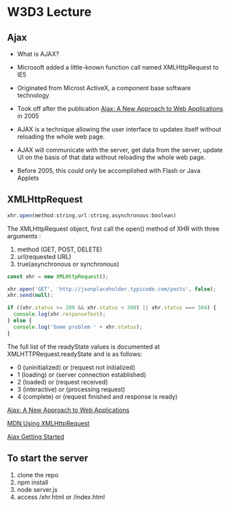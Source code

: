 # W3D3 Lecture

## Ajax

- What is AJAX?

- Microsoft added a little-known function call named XMLHttpRequest to IE5
- Originated from Microst ActiveX, a component base software technology
- Took off after the publication [Ajax: A New Approach to Web Applications](https://adaptivepath.org/ideas/ajax-new-approach-web-applications/) in 2005
- AJAX is a technique allowing the user interface to updates itself without reloading the whole web page.
- AJAX will communicate with the server, get data from the server, update UI on the basis of that data without reloading the whole web page.
- Before 2005, this could only be accomplished with Flash or Java Applets

## XMLHttpRequest

```javascript
xhr.open(method:string,url:string,asynchronous:boolean)
```

The XMLHttpRequest object, first call the open() method of XHR with three arguments :

1. method (GET, POST, DELETE)
2. url(requested URL)
3. true(asynchronous or synchronous)

```javascript
const xhr = new XMLHttpRequest();

xhr.open('GET', 'http://jsonplaceholder.typicode.com/posts', false);
xhr.send(null);

if ((xhr.status >= 200 && xhr.status < 300) || xhr.status === 304) {
  console.log(xhr.responseText);
} else {
  console.log('Some problem ' + xhr.status);
}
```

The full list of the readyState values is documented at XMLHTTPRequest.readyState and is as follows:

- 0 (uninitialized) or (request not initialized)
- 1 (loading) or (server connection established)
- 2 (loaded) or (request received)
- 3 (interactive) or (processing request)
- 4 (complete) or (request finished and response is ready)

[Ajax: A New Approach to Web Applications](https://adaptivepath.org/ideas/ajax-new-approach-web-applications/)

[MDN Using XMLHttpRequest](https://developer.mozilla.org/en-US/docs/Web/API/XMLHttpRequest/Using_XMLHttpRequest)

[Ajax Getting Started](https://developer.mozilla.org/en-US/docs/Web/Guide/AJAX/Getting_Started)

## To start the server

1. clone the repo
2. npm install
3. node server.js
4. access /xhr.html or /index.html
